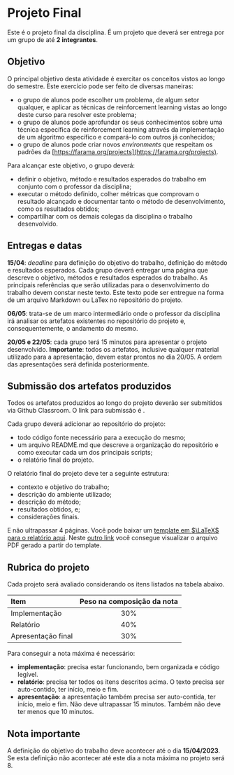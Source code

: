 # Projeto Final

Este é o projeto final da disciplina. É um projeto que deverá ser entrega por um grupo de até **2 integrantes**. 

## Objetivo

O principal objetivo desta atividade é exercitar os conceitos vistos ao longo do semestre. Este exercício pode ser feito de diversas maneiras: 

* o grupo de alunos pode escolher um problema, de algum setor qualquer, e aplicar as técnicas de reinforcement learning vistas ao longo deste curso para resolver este problema;
* o grupo de alunos pode aprofundar os seus conhecimentos sobre uma técnica específica de reinforcement learning através da implementação de um algoritmo específico e compará-lo com outros já conhecidos;
* o grupo de alunos pode criar novos *environments* que respeitam os padrões da [https://farama.org/projects](https://farama.org/projects).


Para alcançar este objetivo, o grupo deverá: 

* definir o objetivo, método e resultados esperados do trabalho em conjunto com o professor da disciplina;
* executar o método definido, colher métricas que comprovam o resultado alcançado e documentar tanto o método de desenvolvimento, como os resultados obtidos;
* compartilhar com os demais colegas da disciplina o trabalho desenvolvido. 


## Entregas e datas


**15/04**: *deadline* para definição do objetivo do trabalho, definição do método e resultados esperados. Cada grupo deverá entregar uma página que descreve o objetivo, métodos e resultados esperados do trabalho. As principais referências que serão utilizadas para o desenvolvimento do trabalho devem constar neste texto. Este texto pode ser entregue na forma de um arquivo Markdown ou LaTex no repositório do projeto.  

**06/05**: trata-se de um marco intermediário onde o professor da disciplina irá analisar os artefatos existentes no repositório do projeto e, consequentemente, o andamento do mesmo. 

**20/05 e 22/05**: cada grupo terá 15 minutos para apresentar o projeto desenvolvido. **Importante**: todos os artefatos, inclusive qualquer material utilizado para a apresentação, devem estar prontos no dia 20/05. A ordem das apresentações será definida posteriormente. 


## Submissão dos artefatos produzidos

Todos os artefatos produzidos ao longo do projeto deverão ser submitidos via Github Classroom. O link para submissão é []().


Cada grupo deverá adicionar ao repositório do projeto: 

* todo código fonte necessário para a execução do mesmo;
* um arquivo README.md que descreve a organização do repositório e como executar cada um dos principais scripts;
* o relatório final do projeto. 

O relatório final do projeto deve ter a seguinte estrutura: 

* contexto e objetivo do trabalho;  
* descrição do ambiente utilizado;
* descrição do método;
* resultados obtidos, e;
* considerações finais. 

E não ultrapassar 4 páginas. Você pode baixar um [template em $\LaTeX$ para o relatório aqui](template_latex.zip). Neste [outro link](template_relatorio.pdf) você consegue visualizar o arquivo PDF gerado a partir do template.

## Rubrica do projeto

Cada projeto será avaliado considerando os itens listados na tabela abaixo. 

|Item | Peso na composição da nota|
|:----|:-------------------------:|
| Implementação | 30%             |
| Relatório     | 40%             |
| Apresentação final | 30%        |

Para conseguir a nota máxima é necessário: 

* **implementação**: precisa estar funcionando, bem organizada e código legível.
* **relatório**: precisa ter todos os itens descritos acima. O texto precisa ser auto-contido, ter início, meio e fim. 
* **apresentação**: a apresentação também precisa ser auto-contida, ter início, meio e fim. Não deve ultrapassar 15 minutos. Também não deve ter menos que 10 minutos. 

## Nota importante

A definição do objetivo do trabalho deve acontecer até o dia **15/04/2023**. Se esta definição não acontecer até este dia a nota máxima no projeto será 8. 